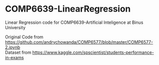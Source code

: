 # COMP6639-LinearRegression
Linear Regression code for COMP6639-Artificial Inteligence at Binus University

Original Code from https://github.com/andrychowanda/COMP6577/blob/master/COMP6577-2.ipynb \
Dataset from https://www.kaggle.com/spscientist/students-performance-in-exams
